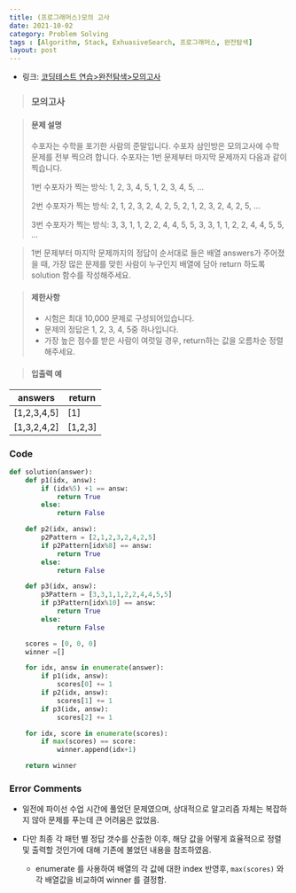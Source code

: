 ```yaml
---
title: (프로그래머스)모의 고사
date: 2021-10-02
category: Problem Solving
tags : [Algorithm, Stack, ExhuasiveSearch, 프로그래머스, 완전탐색]
layout: post
---
```


* 링크: [코딩테스트 연습>완전탐색>모의고사](https://programmers.co.kr/learn/courses/30/lessons/42840)

>### 모의고사


>#### 문제 설명
>
>수포자는 수학을 포기한 사람의 준말입니다. 수포자 삼인방은 모의고사에 수학 문제를 전부 찍으려 합니다. 수포자는 1번 문제부터 마지막 문제까지 다음과 같이 찍습니다.
>
>1번 수포자가 찍는 방식: 1, 2, 3, 4, 5, 1, 2, 3, 4, 5, ...
>
>2번 수포자가 찍는 방식: 2, 1, 2, 3, 2, 4, 2, 5, 2, 1, 2, 3, 2, 4, 2, 5, ...
>
>3번 수포자가 찍는 방식: 3, 3, 1, 1, 2, 2, 4, 4, 5, 5, 3, 3, 1, 1, 2, 2, 4, 4, 5, 5, ...

>1번 문제부터 마지막 문제까지의 정답이 순서대로 들은 배열 answers가 주어졌을 때, 가장 많은 문제를 맞힌 사람이 누구인지 배열에 담아 return 하도록 solution 함수를 작성해주세요.

>#### 제한사항
> * 시험은 최대 10,000 문제로 구성되어있습니다.
> * 문제의 정답은 1, 2, 3, 4, 5중 하나입니다.
> * 가장 높은 점수를 받은 사람이 여럿일 경우, return하는 값을 오름차순 정렬해주세요.

>#### 입출력 예

|answers|	return|
|---------------|-------|
|[1,2,3,4,5]| [1]|
|[1,3,2,4,2]|	[1,2,3]|


### Code
```python
def solution(answer):
    def p1(idx, answ):
        if (idx%5) +1 == answ:
            return True
        else:
            return False

    def p2(idx, answ):
        p2Pattern = [2,1,2,3,2,4,2,5]
        if p2Pattern[idx%8] == answ:
            return True
        else:
            return False

    def p3(idx, answ):
        p3Pattern = [3,3,1,1,2,2,4,4,5,5]
        if p3Pattern[idx%10] == answ:
            return True
        else:
            return False

    scores = [0, 0, 0]
    winner =[]

    for idx, answ in enumerate(answer):
        if p1(idx, answ):
            scores[0] += 1
        if p2(idx, answ):
            scores[1] += 1
        if p3(idx, answ):
            scores[2] += 1

    for idx, score in enumerate(scores):
        if max(scores) == score:
            winner.append(idx+1)

    return winner

```

### Error Comments

  * 일전에 파이선 수업 시간에 풀었던 문제였으며, 상대적으로 알고리즘 자체는 복잡하지 않아 문제를 푸는데 큰 어려움은 없었음.

  * 다만 최종 각 패턴 별 정답 갯수를 산출한 이후, 해당 값을 어떻게 효율적으로 정렬 및 출력할 것인가에 대해 기존에 불었던 내용을 참조하였음.
    - enumerate 를 사용하여 배열의 각 값에 대한 index 반영후, `max(scores)` 와 각 배열값을 비교하여 winner 를 결정함.
